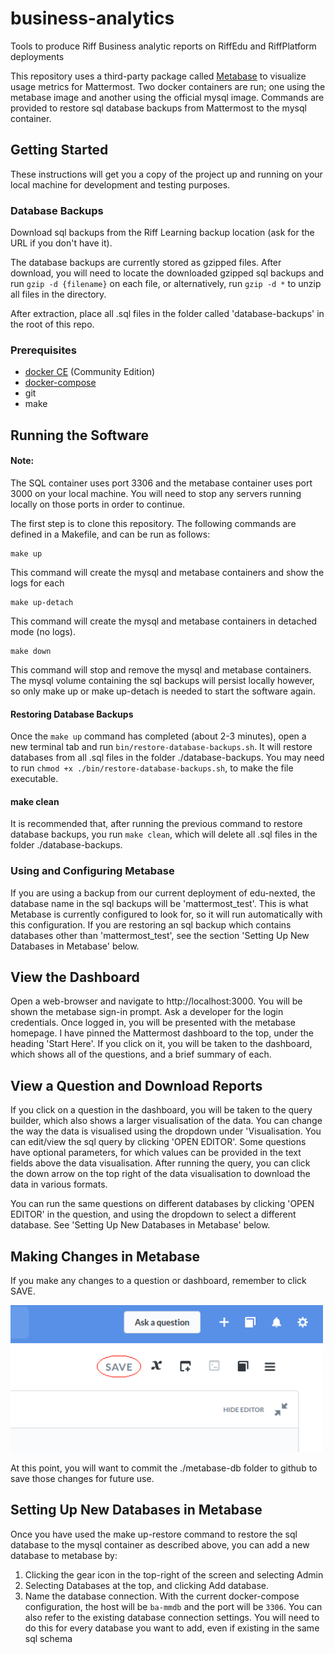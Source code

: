 # business-analytics
Tools to produce Riff Business analytic reports on RiffEdu and RiffPlatform deployments

This repository uses a third-party package called [Metabase][] to visualize usage metrics for Mattermost. Two docker containers are run; one using the metabase image and another using the
official mysql image. Commands are provided to restore sql database backups from Mattermost to the mysql container.

## Getting Started

These instructions will get you a copy of the project up and running on your local machine for development and testing purposes.

### Database Backups

Download sql backups from the Riff Learning backup location (ask for the URL if you don't have it).

The database backups are currently stored as gzipped files. After download, you will need to locate the downloaded gzipped sql backups and run ``` gzip -d {filename} ``` on each file, or alternatively, run ``` gzip -d * ``` to unzip all files in the directory.

After extraction, place all .sql files in the folder called 'database-backups' in the root of this repo.

### Prerequisites

- [docker CE][docker-install] (Community Edition)
- [docker-compose][docker-compose-install]
- git
- make


## Running the Software

#### Note:
The SQL container uses port 3306 and the metabase container uses port 3000 on your local machine. You will need to stop any servers running locally on those ports in order to continue.

The first step is to clone this repository. The following commands are defined in a Makefile, and can be run as follows:


```
make up
```
This command will create the mysql and metabase containers and show the logs for each

```
make up-detach
```
This command will create the mysql and metabase containers in detached mode (no logs).

```
make down
```
This command will stop and remove the mysql and metabase containers. The mysql volume containing the sql backups will
persist locally however, so only make up or make up-detach is needed to start the software again.

#### Restoring Database Backups
Once the `make up` command has completed (about 2-3 minutes), open a new terminal tab and run `bin/restore-database-backups.sh`. It will restore databases from all .sql files in the folder ./database-backups. You may need to run `chmod +x ./bin/restore-database-backups.sh`, to make the file executable.

#### make clean
It is recommended that, after running the previous command to restore database backups, you run ```make clean```, which will delete all .sql files in the folder ./database-backups.

### Using and Configuring Metabase

If you are using a backup from our current deployment of edu-nexted, the database name in the sql backups
will be 'mattermost_test'. This is what Metabase is currently configured to look for, so it will run automatically with this
configuration. If you are restoring an sql backup which contains databases other than 'mattermost_test', see the section
'Setting Up New Databases in Metabase' below.

## View the Dashboard

Open a web-browser and navigate to http://localhost:3000. You will be shown the metabase sign-in prompt. Ask a developer for the login credentials. Once logged in, you will be presented with the metabase homepage. I have pinned the Mattermost dashboard to the
top, under the heading 'Start Here'. If you click on it, you will be taken to the dashboard, which shows all of the
questions, and a brief summary of each.

## View a Question and Download Reports

If you click on a question in the dashboard, you will be taken to the query builder, which also shows a larger
visualisation of the data. You can change the way the data is visualised using the dropdown under 'Visualisation. You can
edit/view the sql query by clicking 'OPEN EDITOR'. Some questions have optional parameters, for which values can
be provided in the text fields above the data visualisation. After running the query, you can click the down arrow on the top right of the data visualisation to download the data in various formats.

You can run the same questions on different databases by clicking 'OPEN EDITOR' in the question, and using
the dropdown to select a different database. See 'Setting Up New Databases in Metabase' below.

## Making Changes in Metabase

If you make any changes to a question or dashboard, remember to click SAVE.

<img src="docs/images/question-save-btn-preview.png" width="500"/>

At this point, you will want to commit the
./metabase-db folder to github to save those changes for future use.

## Setting Up New Databases in Metabase

Once you have used the make up-restore command to restore the sql database to the mysql container
as described above, you can add a new database to metabase by:
  1. Clicking the gear icon in the top-right of the screen and selecting Admin
  2. Selecting Databases at the top, and clicking Add database.
  3. Name the database connection. With the current docker-compose configuration, the host will be `ba-mmdb` and the port will be `3306`. You can also refer to the existing database connection settings.
You will need to do this for every database you want to add, even if existing in the same sql schema


[Metabase]: <https://metabase.com/> "Metabase home"
[docker-install]: <https://docs.docker.com/install/> "Docker installation instructions"
[docker-compose-install]: <https://docs.docker.com/compose/install/> "docker-compose installation instructions"
